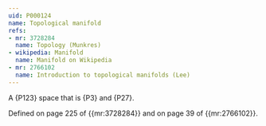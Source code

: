 ```yaml
---
uid: P000124
name: Topological manifold
refs:
- mr: 3728284
  name: Topology (Munkres)
- wikipedia: Manifold
  name: Manifold on Wikipedia
- mr: 2766102
  name: Introduction to topological manifolds (Lee)
---
```

A {P123} space that is {P3} and {P27}.

Defined on page 225 of {{mr:3728284}} and on page 39 of {{mr:2766102}}.
